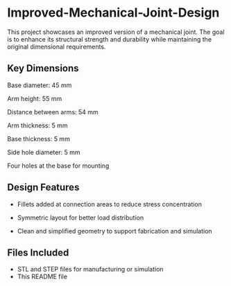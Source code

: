 # Improved-Mechanical-Joint-Design
This project showcases an improved version of a mechanical joint.
The goal is to enhance its structural strength and durability while maintaining the original dimensional requirements.

## Key Dimensions
Base diameter: 45 mm

Arm height: 55 mm

Distance between arms: 54 mm

Arm thickness: 5 mm

Base thickness: 5 mm

Side hole diameter: 5 mm

Four holes at the base for mounting

## Design Features
- Fillets added at connection areas to reduce stress concentration

- Symmetric layout for better load distribution

- Clean and simplified geometry to support fabrication and simulation

## Files Included
- STL and STEP files for manufacturing or simulation
- This README file

